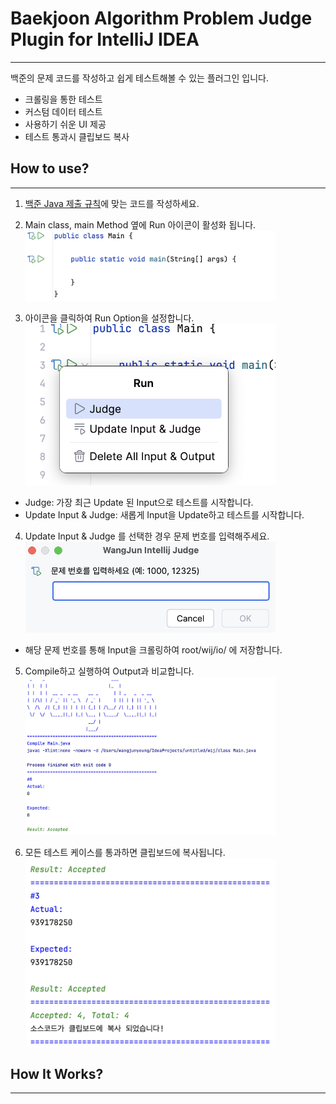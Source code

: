 # Baekjoon Algorithm Problem Judge Plugin for IntelliJ IDEA

---

백준의 문제 코드를 작성하고 쉽게 테스트해볼 수 있는 플러그인 입니다.
- 크롤링을 통한 테스트
- 커스텀 데이터 테스트
- 사용하기 쉬운 UI 제공
- 테스트 통과시 클립보드 복사

## How to use?

--- 

1. [백준 Java 제출 규칙](https://help.acmicpc.net/language/info)에 맞는 코드를 작성하세요.<br> 

2. Main class, main Method 옆에 Run 아이콘이 활성화 됩니다. <br>
   <img src="/src/main/resources/readme/icon.png" width="400"/>
3. 아이콘을 클릭하여 Run Option을 설정합니다. <br>
   <img src="/src/main/resources/readme/run.png" width="400"/>

- Judge: 가장 최근 Update 된 Input으로 테스트를 시작합니다.
- Update Input & Judge: 새롭게 Input을 Update하고 테스트를 시작합니다.

4. Update Input & Judge 를 선택한 경우 문제 번호를 입력해주세요.<br>
   <img src="/src/main/resources/readme/dialog.png" width="400"/>


- 해당 문제 번호를 통해 Input을 크롤링하여 root/wij/io/ 에 저장합니다.

5. Compile하고 실행하여 Output과 비교합니다. <br>
   <img src="/src/main/resources/readme/compile.png" width="400"/>

6. 모든 테스트 케이스를 통과하면 클립보드에 복사됩니다. <br>
   <img src="/src/main/resources/readme/accepted.png" width="400"/>

## How It Works?

---

